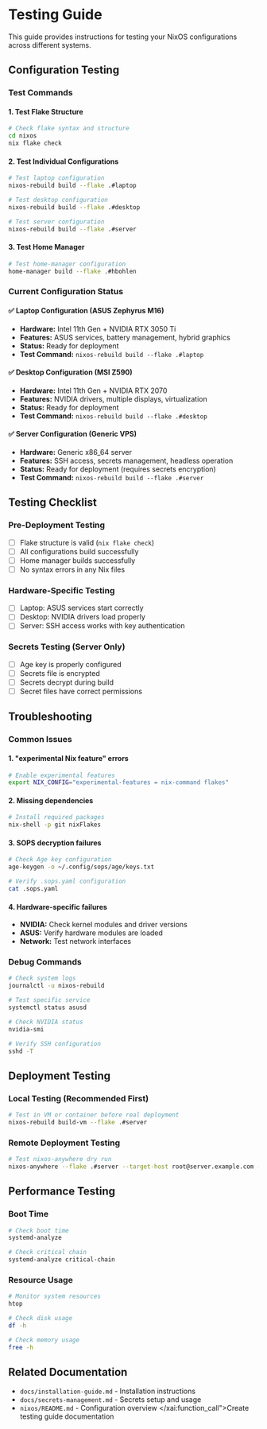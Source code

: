 # Testing Guide

This guide provides instructions for testing your NixOS configurations across different systems.

## Configuration Testing

### Test Commands

#### 1. Test Flake Structure
```bash
# Check flake syntax and structure
cd nixos
nix flake check
```

#### 2. Test Individual Configurations
```bash
# Test laptop configuration
nixos-rebuild build --flake .#laptop

# Test desktop configuration
nixos-rebuild build --flake .#desktop

# Test server configuration
nixos-rebuild build --flake .#server
```

#### 3. Test Home Manager
```bash
# Test home-manager configuration
home-manager build --flake .#hbohlen
```

### Current Configuration Status

#### ✅ Laptop Configuration (ASUS Zephyrus M16)
- **Hardware:** Intel 11th Gen + NVIDIA RTX 3050 Ti
- **Features:** ASUS services, battery management, hybrid graphics
- **Status:** Ready for deployment
- **Test Command:** `nixos-rebuild build --flake .#laptop`

#### ✅ Desktop Configuration (MSI Z590)
- **Hardware:** Intel 11th Gen + NVIDIA RTX 2070
- **Features:** NVIDIA drivers, multiple displays, virtualization
- **Status:** Ready for deployment
- **Test Command:** `nixos-rebuild build --flake .#desktop`

#### ✅ Server Configuration (Generic VPS)
- **Hardware:** Generic x86_64 server
- **Features:** SSH access, secrets management, headless operation
- **Status:** Ready for deployment (requires secrets encryption)
- **Test Command:** `nixos-rebuild build --flake .#server`

## Testing Checklist

### Pre-Deployment Testing
- [ ] Flake structure is valid (`nix flake check`)
- [ ] All configurations build successfully
- [ ] Home manager builds successfully
- [ ] No syntax errors in any Nix files

### Hardware-Specific Testing
- [ ] Laptop: ASUS services start correctly
- [ ] Desktop: NVIDIA drivers load properly
- [ ] Server: SSH access works with key authentication

### Secrets Testing (Server Only)
- [ ] Age key is properly configured
- [ ] Secrets file is encrypted
- [ ] Secrets decrypt during build
- [ ] Secret files have correct permissions

## Troubleshooting

### Common Issues

#### 1. "experimental Nix feature" errors
```bash
# Enable experimental features
export NIX_CONFIG="experimental-features = nix-command flakes"
```

#### 2. Missing dependencies
```bash
# Install required packages
nix-shell -p git nixFlakes
```

#### 3. SOPS decryption failures
```bash
# Check Age key configuration
age-keygen -o ~/.config/sops/age/keys.txt

# Verify .sops.yaml configuration
cat .sops.yaml
```

#### 4. Hardware-specific failures
- **NVIDIA:** Check kernel modules and driver versions
- **ASUS:** Verify hardware modules are loaded
- **Network:** Test network interfaces

### Debug Commands
```bash
# Check system logs
journalctl -u nixos-rebuild

# Test specific service
systemctl status asusd

# Check NVIDIA status
nvidia-smi

# Verify SSH configuration
sshd -T
```

## Deployment Testing

### Local Testing (Recommended First)
```bash
# Test in VM or container before real deployment
nixos-rebuild build-vm --flake .#server
```

### Remote Deployment Testing
```bash
# Test nixos-anywhere dry run
nixos-anywhere --flake .#server --target-host root@server.example.com --dry-run
```

## Performance Testing

### Boot Time
```bash
# Check boot time
systemd-analyze

# Check critical chain
systemd-analyze critical-chain
```

### Resource Usage
```bash
# Monitor system resources
htop

# Check disk usage
df -h

# Check memory usage
free -h
```

## Related Documentation
- `docs/installation-guide.md` - Installation instructions
- `docs/secrets-management.md` - Secrets setup and usage
- `nixos/README.md` - Configuration overview</content>
</xai:function_call">Create testing guide documentation